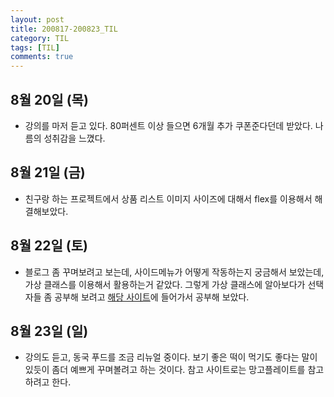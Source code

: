```yaml
---
layout: post
title: 200817-200823_TIL
category: TIL
tags: [TIL]
comments: true
---
```



## 8월 20일 (목)
- 강의를 마저 듣고 있다. 80퍼센트 이상 들으면 6개월 추가 쿠폰준다던데 받았다. 나름의 성취감을 느꼈다.

## 8월 21일 (금)
- 친구랑 하는 프로젝트에서 상품 리스트 이미지 사이즈에 대해서 flex를 이용해서 해결해보았다.

## 8월 22일 (토)
- 블로그 좀 꾸며보려고 보는데, 사이드메뉴가 어떻게 작동하는지 궁금해서 보았는데, 가상 클래스를 이용해서 활용하는거 같았다. 그렇게 가상 클래스에 알아보다가 선택자들 좀 공부해 보려고 [해당 사이트](https://flukeout.github.io/)에 들어가서 공부해 보았다.

## 8월 23일 (일)
- 강의도 듣고, 동국 푸드를 조금 리뉴얼 중이다. 보기 좋은 떡이 먹기도 좋다는 말이 있듯이 좀더 예쁘게 꾸며볼려고 하는 것이다. 참고 사이트로는 망고플레이트를 참고하려고 한다.
